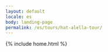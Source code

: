 ```yaml
---
layout: default
locale: es
body: landing-page
permalink: /es/tours/hat-alella-tour/
---
```


{% include home.html %}
